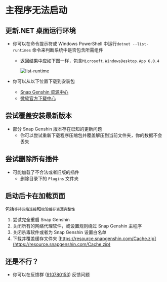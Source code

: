 # 主程序无法启动

## 更新.NET 桌面运行环境

  - 你可以在命令提示符或 Windows PowerShell 中运行`dotnet --list-runtimes` 命令来判断系统中是否包含所需组件

    - 返回结果中应如下图一样，包含`Microsoft.WindowsDesktop.App 6.0.4`

      ![list-runtime](https://image.snapgenshin.com/imgs/2022/03/161f052144c1e32d.png)

  - 你可以从以下位置下载到安装包
    - [Snap Genshin 资源中心](https://resource.snapgenshin.com/Environment/)
    - [微软官方下载中心](https://dotnet.microsoft.com/zh-cn/download/dotnet/thank-you/runtime-desktop-6.0.2-windows-x64-installer)

## 尝试覆盖安装最新版本

- 部分 Snap Genshin 版本存在已知的更新问题
  - 你可以尝试重新下载程序压缩包并覆盖解压到当前文件夹，你的数据不会丢失

## 尝试删除所有插件
- 可能加载了不合法或者旧版的插件
  - 删除目录下的 `Plugins` 文件夹

## 启动后卡在加载页面
包括`等待网络连接`和`校验缓存资源完整性`
  1. 尝试完全重启 Snap Genshin
  2. 关闭所有的网络代理软件，或设置规则绕过 Snap Genshin 主程序
  3. 关闭杀毒软件或者为 Snap Genshin 设置白名单
  4. 下载并覆盖缓存文件夹 [https://resource.snapgenshin.com/Cache.zip](https://resource.snapgenshin.com/Cache.zip)

## 还是不行？

- 你可以在反馈群 ([910780153](https://jq.qq.com/?_wv=1027&k=MHLNhhYJ)) 反馈问题
